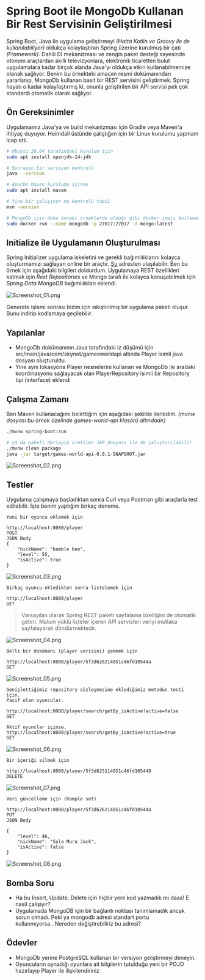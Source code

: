# Spring Boot ile MongoDb Kullanan Bir Rest Servisinin Geliştirilmesi

Spring Boot, Java ile uygulama geliştirmeyi _(Hatta Kotlin ve Groovy ile de kullanılabiliyor)_ oldukça kolaylaştıran Spring üzerine kurulmuş bir çatı _(Framework)_. Dahili DI mekanizması ve zengin paket desteği sayesinde otonom araçlardan akıllı televizyonlara, elektronik ticaretten bulut uygulamalara kadar birçok alanda Java'yı oldukça etkin kullanabilmemize olanak sağlıyor. Benim bu örnekteki amacım resmi dokümanından yararlanıp, MongoDb kullanan basit bir REST servisini geliştirmek. Spring hayatı o kadar kolaylaştırmış ki, onunla geliştirilen bir API servisi pek çok standardı otomatik olarak sağlıyor.

## Ön Gereksinimler

Uygulamamız Java'ya ve build mekanizması için Gradle veya Maven'a ihtiyaç duyuyor. Heimdall üstünde çalıştığım için bir Linux kurulumu yapmam icap etti.

```bash
# Ubuntu 20.04 tarafındaki kurulum için
sudo apt install openjdk-14-jdk

# Sonrasın bir versiyon kontrolü
java --version

# Apache Maven kurulumu içinse
sudo apt install maven

# Yine bir çalışıyor mu kontrolü tabii
mvn -version

# MongoDb için daha önceki örneklerde olduğu gibi docker imajı kullanmayı tercih ettim.
sudo docker run --name mongodb -p 27017:27017 -d mongo:latest
```

## Initialize ile Uygulamanın Oluşturulması

Spring Initializer uygulama iskeletini ve gerekli bağımlılıklarını kolayca oluşturmamızı sağlayan online bir araçtır. [Şu](https://start.spring.io/) adresten ulaşılabilir. Ben bu örnek için aşağıdaki bilgileri doldurdum. Uygulamaya REST özellikleri katmak için _Rest Repositories_ ve Mongo tarafı ile kolayca konuşabilmek için _Spring Data MongoDB_ bağımlılıkları eklendi.

![Screenshot_01.png](./assets/Screenshot_01.png)

Generate işlemi sonrası bizim için sıkıştırılmış bir uygulama paketi oluşur. Bunu indirip kodlamaya geçilebilir.

## Yapılanlar

- MongoDb dokümanının Java tarafındaki iz düşümü için src/main/java/com/skynet/gamesworldapi altında Player isimli java dosyası oluşturuldu.
- Yine aynı lokasyona Player nesnelerini kullanan ve MongoDb ile aradaki koordinasyonu sağlayacak olan PlayerRepository isimli bir Repository tipi (interface) eklendi

## Çalışma Zamanı

Ben Maven kullanacağımı belirttiğim için aşağıdaki şekilde ilerledim. _(mvnw dosyası bu örnek özelinde games-world-api klasörü altındadır)_

```bash
./mvnw spring-boot:run

# ya da paketi derleyip üretilen JAR dosyası ile de çalıştırılabilir
./mvnw clean package
java -jar target/games-world-api-0.0.1-SNAPSHOT.jar
```

![Screenshot_02.png](./assets/Screenshot_02.png)

## Testler

Uygulama çalışmaya başladıktan sonra Curl veya Postman gibi araçlarla test edilebilir. İşte benim yaptığım birkaç deneme.

```text
Yeni bir oyuncu eklemek için

http://localhost:8080/player
POST
JSON Body
{
    "nickName": "bamble bee",
    "level": 55,
    "isActive": true
}
```

![Screenshot_03.png](./assets/Screenshot_03.png)

```text
Birkaç oyuncu ekledikten sonra listelemek için

http://localhost:8080/player
GET

```

> Varsayılan olarak Spring REST paketi sayfalama özelliğini de otomatik getirir. Malum yüklü listeler içeren API servisleri veriyi mutlaka sayfalayarak döndürmektedir.

![Screenshot_04.png](./assets/Screenshot_04.png)

```text
Belli bir dokümanı (player verisini) çekmek için

http://localhost:8080/player/5f3d626214851c46fd10544a
GET
```

![Screenshot_05.png](./assets/Screenshot_05.png)

```text
Genişlettiğimiz repository sözleşmesine eklediğimiz metodun testi için.
Pasif olan oyuncular.

http://localhost:8080/player/search/getBy_isActive?active=false
GET

Aktif oyunclar içinse,
http://localhost:8080/player/search/getBy_isActive?active=true
GET
```

![Screenshot_06.png](./assets/Screenshot_06.png)

```text
Bir içeriği silmek için

http://localhost:8080/player/5f3d625114851c46fd105449
DELETE
```

![Screenshot_07.png](./assets/Screenshot_07.png)

```text
Veri güncelleme için (Komple set)

http://localhost:8080/player/5f3d626214851c46fd10544a
PUT
JSON Body

{
    "level": 46,
    "nickName": "Sala Mura Jack",
    "isActive": false
}
```

![Screenshot_08.png](./assets/Screenshot_08.png)

## Bomba Soru

- Ha bu Insert, Update, Delete için hiçbir yere kod yazmadık mı daaa! E nasil çalişiyır?
- Uygulamada MongoDB için bir bağlantı noktası tanımlamadık ancak sorun olmadı. Peki ya mongodb adresi standart portu kullanmıyorsa...Nereden değiştirebiliriz bu adresi?

## Ödevler

- MongoDb yerine PostgreSQL kullanan bir versiyon geliştirmeyi deneyin.
- Oyuncuların oynadığı oyunlara ait bilgilerin tutulduğu yeni bir POJO hazırlayıp Player ile ilişkilendiriniz
